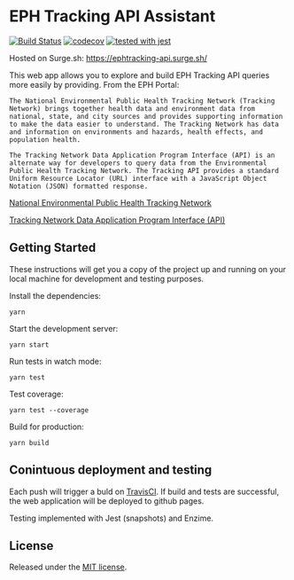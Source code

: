 # EPH Tracking API Assistant

[![Build Status](https://travis-ci.org/stfnh/ephtracking-api-assistant.svg?branch=master)](https://travis-ci.org/stfnh/ephtracking-api-assistant) 
[![codecov](https://codecov.io/gh/stfnh/ephtracking-api-assistant/branch/master/graph/badge.svg)](https://codecov.io/gh/stfnh/ephtracking-api-assistant)
[![tested with jest](https://img.shields.io/badge/tested_with-jest-99424f.svg)](https://github.com/facebook/jest)

Hosted on Surge.sh: https://ephtracking-api.surge.sh/

This web app allows you to explore and build EPH Tracking API queries more easily by providing. From the EPH Portal:

```
The National Environmental Public Health Tracking Network (Tracking Network) brings together health data and environment data from national, state, and city sources and provides supporting information to make the data easier to understand. The Tracking Network has data and information on environments and hazards, health effects, and population health.

The Tracking Network Data Application Program Interface (API) is an alternate way for developers to query data from the Environmental Public Health Tracking Network. The Tracking API provides a standard Uniform Resource Locator (URL) interface with a JavaScript Object Notation (JSON) formatted response.
```

[National Environmental Public Health Tracking Network](https://ephtracking.cdc.gov)

[Tracking Network Data Application Program Interface (API)](https://ephtracking.cdc.gov/apihelp)

## Getting Started

These instructions will get you a copy of the project up and running on your local machine for development and testing purposes.

Install the dependencies:
```
yarn
```

Start the development server:
```
yarn start
```

Run tests in watch mode:
```
yarn test
```

Test coverage:
```
yarn test --coverage
```

Build for production:
```
yarn build
```

## Conintuous deployment and testing

Each push will trigger a buld on [TravisCI](https://travis-ci.org/stfnh/ephtracking-api-assistant). If build and tests are successful, the web application will be deployed to github pages.

Testing implemented with Jest (snapshots) and Enzime.


## License

 Released under the [MIT license](https://github.com/jgthms/bulma/blob/master/LICENSE).
